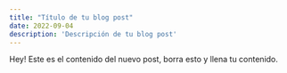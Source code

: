 ```yaml
---
title: "Título de tu blog post"
date: 2022-09-04
description: 'Descripción de tu blog post'
---
```


Hey! Este es el contenido del nuevo post, borra esto y llena tu contenido.
